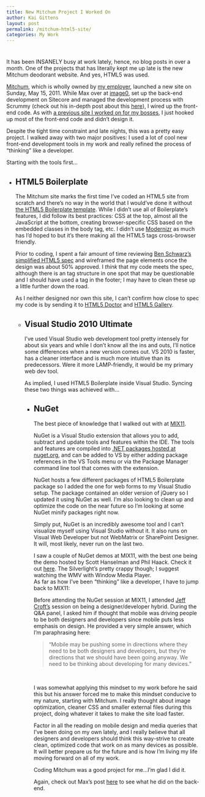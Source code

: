 ```yaml
---
title: New Mitchum Project I Worked On
author: Kai Gittens
layout: post
permalink: /mitchum-html5-site/
categories: My Work
---
```

# 

It has been INSANELY busy at work lately, hence, no blog posts in over a month. One of the projects that has literally kept me up late is the new Mitchum deodorant website. And yes, HTML5 was used.

[Mitchum][1], which is wholly owned by [my employer][2], launched a new site on Sunday, May 15, 2011. While Max over at [image0][3], set up the back-end development on Sitecore and managed the development process with Scrummy (check out his in-depth post about this [here][4]), I wired up the front-end code. As with [a previous site I worked on for my bosses][5], I just hooked up most of the front-end code and didn’t design it.

 [1]: http://www.mitchum.com/
 [2]: http://www.revlon.com/
 [3]: http://blog.image0.com/
 [4]: http://blog.image0.com/sitecore/inside-look-at-a-web-project/
 [5]: http://kaidez.com/almay-project-using-html5-net-jquery/

Despite the tight time constraint and late nights, this was a pretty easy project. I walked away with two major positives: I used a lot of cool new front-end development tools in my work and really refined the process of “thinking” like a developer.

Starting with the tools first…

*   ## HTML5 Boilerplate
    
    The Mitchum site marks the first time I’ve coded an HTML5 site from scratch and there’s no way in the world that I would’ve done it without [the HTML5 Boilerplate template][6]. While I didn’t use all of Boilerplate’s features, I did follow its best practices: CSS at the top, almost all the JavaScript at the bottom, creating browser-specific CSS based on the embedded classes in the body tag, etc. I didn’t use [Modernizr][7] as much has I’d hoped to but it’s there making all the HTML5 tags cross-browser friendly.
    
    Prior to coding, I spent a fair amount of time reviewing [Ben Schwarz’s simplified HTML5 spec][8] and wireframed the page elements once the design was about 50% approved. I *think* that my code meets the spec, although there is an  tag structure in one spot that may be questionable and I should have used a  tag in the footer; I may have to clean these up a little further down the road.
    
    As I neither designed nor own this site, I can’t confirm how close to spec my code is by sending it to [HTML5 Doctor][9] and [HTML5 Gallery][10].  
    *   ## Visual Studio 2010 Ultimate
        
        I’ve used Visual Studio web development tool pretty intensely for about six years and while I don’t know all the ins and outs, I’ll notice some differences when a new version comes out. VS 2010 is faster, has a cleaner interface and is much more intuitive than its predecessors. Were it more LAMP-friendly, it would be my primary web dev tool.
        
        As implied, I used HTML5 Boilerplate inside Visual Studio. Syncing these two things was achieved with…  
        *   ## NuGet
            
            The best piece of knowledge that I walked out with at [MIX11][11].
            
            NuGet is a Visual Studio extension that allows you to add, subtract and update tools and features within the IDE. The tools and features are compiled into [.NET packages hosted at nuget.org][12], and can be added to VS by either adding package references in the VS Tools menu or via the Package Manager command line tool that comes with the extension.
            
            NuGet hosts a few different packages of HTML5 Boilerplate package so I added the one for web forms to my Visual Studio setup. The package contained an older version of jQuery so I updated it using NuGet as well. I’m also looking to clean up and optimize the code on the near future so I’m looking at some NuGet minify packages right now.
            
            Simply put, NuGet is an incredibly awesome tool and I can’t visualize myself using Visual Studio without it. It also runs on Visual Web Developer but not WebMatrix or SharePoint Designer. It will, most likely, never run on the last two.
            
            I saw a couple of NuGet demos at MIX11, with the best one being the demo hosted by Scott Hanselman and Phil Haack. Check it out [here][13]. The Silverlight’s pretty crappy though; I suggest watching the WMV with Window Media Player.   
            As far as how I’ve been “thinking” like a developer, I have to jump back to MIX11:
            
            Before attending the NuGet session at MIX11, I attended [Jeff Croft’s][14] session on being a designer/developer hybrid. During the Q&A panel, I asked him if thought that mobile was driving people to be both designers and developers since mobile puts less emphasis on design. He provided a very simple answer, which I’m paraphrasing here:
            
            > “Mobile may be pushing some in directions where they need to be both designers and developers, but they’re directions that we should have been going anyway. We need to be thinking about developing for many devices.”
            
            
            
             
            
            I was somewhat applying this mindset to my work before he said this but his answer forced me to make this mindset conducive to my nature, starting with Mitchum. I really thought about image optimization, cleaner CSS and smaller external files during this project, doing whatever it takes to make the site load faster.
            
            Factor in all the reading on mobile design and media queries that I’ve been doing on my own lately, and I really believe that all designers and developers should think this way-strive to create clean, optimized code that work on as many devices as possible. It will better prepare us for the future and is how I’m living my life moving forward on all of my work.
            
            Coding Mitchum was a good project for me…I’m glad I did it.
            
            Again, check out Max’s post [here][4] to see what he did on the back-end.

 [6]: http://html5boilerplate.com/
 [7]: http://www.modernizr.com/
 [8]: http://developers.whatwg.org/
 [9]: http://html5doctor.com/
 [10]: http://html5gallery.com/
 [11]: http://kaidez.com/at-mix11/
 [12]: http://nuget.org/
 [13]: http://channel9.msdn.com/Events/MIX/MIX11/FRM09
 [14]: http://jeffcroft.com/